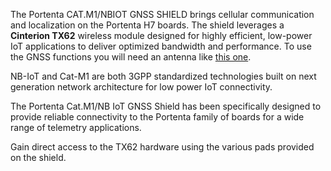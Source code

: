 <FeatureDescription>

The Portenta CAT.M1/NBIOT GNSS SHIELD brings cellular communication and localization on the Portenta H7 boards. The shield leverages a **Cinterion TX62** wireless module designed for highly efficient, low-power IoT applications to deliver optimized bandwidth and performance. To use the GNSS functions you will need an antenna like [this one](https://uk.farnell.com/siretta/echo19-0-1m-ufl-s-s-17/embedded-antenna-1-575ghz-ufl/dp/2717675?ost=echo19).

</FeatureDescription>

<FeatureList>
<Feature title="Low power global community" image="world-map">

NB-IoT and Cat-M1 are both 3GPP standardized technologies built on next generation network architecture for low power IoT connectivity. 

</Feature>

<Feature title="Portenta Form Factor" image="mkr-form-factor">

The Portenta Cat.M1/NB IoT GNSS Shield has been specifically designed to provide reliable connectivity to the Portenta family of boards for a wide range of telemetry applications. 

</Feature>

<Feature title="3GPP" image="hw-pin">

Gain direct access to the TX62 hardware using the various pads provided on the shield.

</Feature>

</FeatureList>
